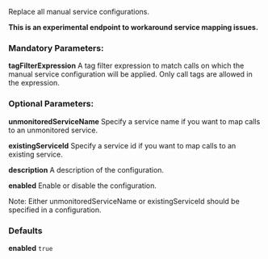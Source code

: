 Replace all manual service configurations.

**This is an experimental endpoint to workaround service mapping issues.**

### Mandatory Parameters:

**tagFilterExpression** A tag filter expression to match calls on which the manual service configuration will be applied. Only call tags are allowed in the expression.

### Optional Parameters:
**unmonitoredServiceName** Specify a service name if you want to map calls to an unmonitored service.

**existingServiceId** Specify a service id if you want to map calls to an existing service.

**description** A description of the configuration.

**enabled** Enable or disable the configuration.

Note: Either unmonitoredServiceName or existingServiceId should be specified in a configuration.

### Defaults
**enabled** `true`